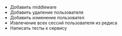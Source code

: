 

* Добавить middleware
* Добавить удаление пользователя
* Добавить изменение пользовател
* Извлечение всех сессий пользователя из редиса
* Написать тесты к сервису
